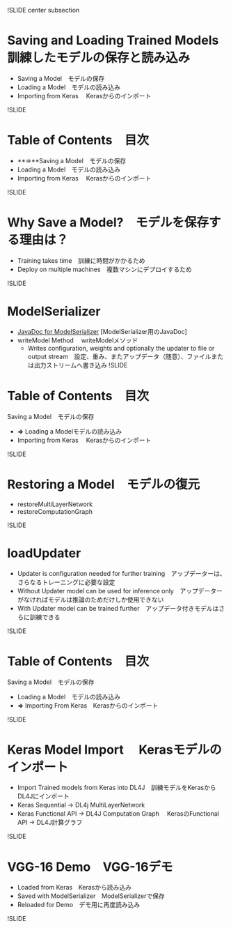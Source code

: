 !SLIDE center subsection

# Saving and Loading Trained Models　訓練したモデルの保存と読み込み

* Saving a Model　モデルの保存
* Loading a Model　モデルの読み込み
* Importing from Keras 　Kerasからのインポート


!SLIDE

# Table of Contents　目次

* **&rArr;**Saving a Model　モデルの保存
* Loading a Model　モデルの読み込み
* Importing from Keras 　Kerasからのインポート

!SLIDE

# Why Save a Model?　モデルを保存する理由は？

* Training takes time　訓練に時間がかかるため
* Deploy on multiple machines　複数マシンにデプロイするため

!SLIDE

# ModelSerializer

* [JavaDoc for ModelSerializer](https://deeplearning4j.org/doc/index.html?org/deeplearning4j/util/ModelSerializer.html) [ModelSerializer用のJavaDoc]
* writeModel Method　 writeModelメソッド
  * Writes configuration, weights and optionally the updater to file or output stream　設定、重み、またアップデータ（随意）、ファイルまたは出力ストリームへ書き込み
!SLIDE

# Table of Contents　目次

Saving a Model　モデルの保存
* **&rArr;** Loading a Modelモデルの読み込み
* Importing from Keras 　Kerasからのインポート

!SLIDE

# Restoring a Model　モデルの復元

* restoreMultiLayerNetwork
* restoreComputationGraph

!SLIDE

# loadUpdater

* Updater is configuration needed for further training　アップデーターは、さらなるトレーニングに必要な設定
* Without Updater model can be used for inference only　アップデーターがなければモデルは推論のためだけしか使用できない
* With Updater model can be trained further　アップデータ付きモデルはさらに訓練できる


!SLIDE

# Table of Contents　目次

Saving a Model　モデルの保存
* Loading a Model　モデルの読み込み
* **&rArr;** Importing From Keras　Kerasからのインポート

!SLIDE

# Keras Model Import　 Kerasモデルのインポート

* Import Trained models from Keras into DL4J　訓練モデルをKerasからDL4Jにインポート
* Keras Sequential -> DL4j MultiLayerNetwork　 
* Keras Functional API -> DL4J Computation Graph　 KerasのFunctional API -> DL4J計算グラフ

!SLIDE

# VGG-16 Demo　VGG-16デモ

* Loaded from Keras　Kerasから読み込み
* Saved with ModelSerializer　ModelSerializerで保存
* Reloaded for Demo　デモ用に再度読み込み

!SLIDE


